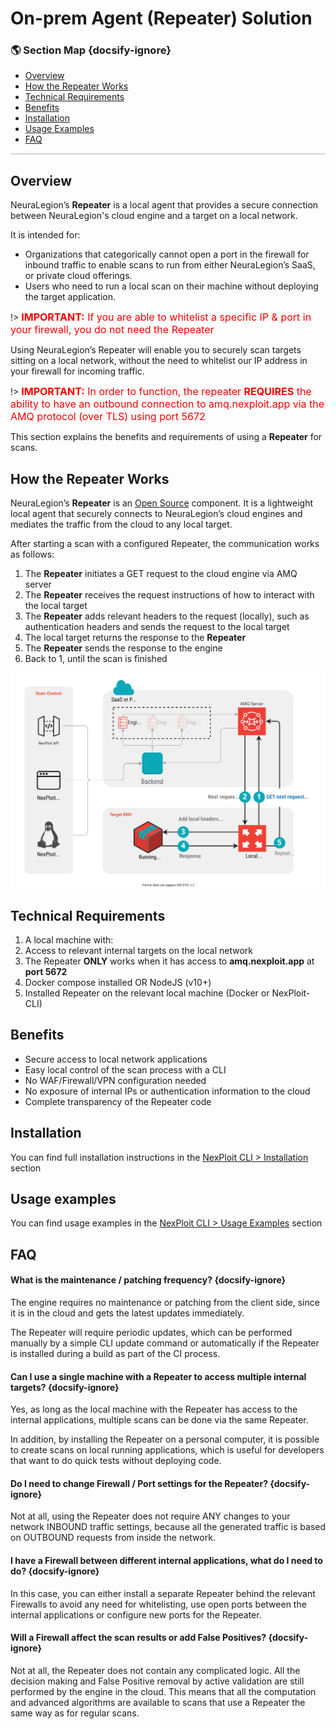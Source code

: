 # On-prem Agent (Repeater) Solution
### 🌎 Section Map {docsify-ignore}
- [Overview](#overview)
- [How the Repeater Works](#how-the-repeater-works)
- [Technical Requirements](#technical-requirements)
- [Benefits](#benefits)
- [Installation](#installation)
- [Usage Examples](#usage-examples)
- [FAQ](#faq)

<hr style="height:2px;background-color:#d1d3d4">

## Overview
NeuraLegion’s **Repeater** is a local agent that provides a secure connection between NeuraLegion's cloud engine and a target on a local network.

It is intended for:
- Organizations that categorically cannot open a port in the firewall for inbound traffic to enable scans to run from either NeuraLegion’s SaaS, or private cloud offerings.
- Users who need to run a local scan on their machine without deploying the target application.

!> <font color="red" size="3"><b>IMPORTANT:</b> If you are able to whitelist a specific IP & port in your firewall, you do not need the Repeater</font>

Using NeuraLegion’s Repeater will enable you to securely scan targets sitting on a local network, without the need to whitelist our IP address in your firewall for incoming traffic.

!> <font color="red" size="3"><b>IMPORTANT:</b> In order to function, the repeater <b>REQUIRES</b> the ability to have an outbound connection to amq.nexploit.app via the AMQ protocol (over TLS) using port 5672</font>

This section explains the benefits and requirements of using a **Repeater** for scans.

## How the Repeater Works
NeuraLegion’s **Repeater** is an [Open Source](https://www.npmjs.com/package/@neuralegion/nexploit-cli) component. It is a lightweight local agent that securely connects to NeuraLegion’s cloud engines and mediates the traffic from the cloud to any local target.

After starting a scan with a configured Repeater, the communication works as follows:
1. The **Repeater** initiates a GET request to the cloud engine via AMQ server
2. The **Repeater** receives the request instructions of how to interact with the local target
3. The **Repeater** adds relevant headers to the request (locally), such as authentication headers and sends the request to the local target
4. The local target returns the response to the **Repeater**
5. The **Repeater** sends the response to the engine
6. Back to 1, until the scan is finished

![repeater-architecture](media/repeater-architecture.svg ':size=45%')


## Technical Requirements
1. A local machine with:
  1. Access to relevant internal targets on the local network 
  2. The Repeater **ONLY** works when it has access to **amq.nexploit.app** at **port 5672**
  3. Docker compose installed OR NodeJS (v10+)
2. Installed Repeater on the relevant local machine (Docker or NexPloit-CLI)

## Benefits
- Secure access to local network applications
- Easy local control of the scan process with a CLI
- No WAF/Firewall/VPN configuration needed
- No exposure of internal IPs or authentication information to the cloud
- Complete transparency of the Repeater code

## Installation
You can find full installation instructions in the [NexPloit CLI > Installation](/nexploit-cli/installation.md) section

## Usage examples
You can find usage examples in the [NexPloit CLI > Usage Examples](/nexploit-cli/usage-examples.md) section

## FAQ
#### What is the maintenance / patching frequency? {docsify-ignore}
The engine requires no maintenance or patching from the client side, since it is in the cloud and gets the latest updates immediately.

The Repeater will require periodic updates, which can be performed manually by a simple CLI update command or automatically if the Repeater is installed during a build as part of the CI process.

#### Can I use a single machine with a Repeater to access multiple internal targets? {docsify-ignore}
Yes, as long as the local machine with the Repeater has access to the internal applications, multiple scans can be done via the same Repeater.

In addition, by installing the Repeater on a personal computer,  it is possible to create scans on local running applications, which is useful for developers that want to do quick tests without deploying code.

#### Do I need to change Firewall / Port settings for the Repeater? {docsify-ignore}
Not at all, using the Repeater does not require ANY changes to your network INBOUND traffic settings, because all the generated traffic is based on OUTBOUND requests from inside the network.

#### I have a Firewall between different internal applications, what do I need to do? {docsify-ignore}
In this case, you can either install a separate Repeater behind the relevant Firewalls to avoid any need for whitelisting, use open ports between the internal applications or configure new ports for the Repeater.

#### Will a Firewall affect the scan results or add False Positives? {docsify-ignore}
Not at all, the Repeater does not contain any complicated logic. All the decision making and False Positive removal by active validation are still performed by the engine in the cloud. This means that all the computation and advanced algorithms are available to scans that use a Repeater the same way as for regular scans.
